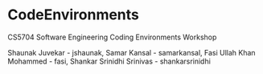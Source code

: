 # CodeEnvironments
CS5704 Software Engineering Coding Environments Workshop

Shaunak Juvekar - jshaunak,
Samar Kansal - samarkansal,
Fasi Ullah Khan Mohammed - fasi,
Shankar Srinidhi Srinivas - shankarsrinidhi

